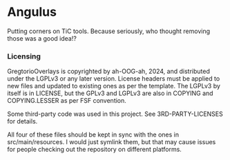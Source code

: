 # Angulus
Putting corners on TiC tools. Because seriously, who thought removing those was a good idea!?

### Licensing

GregtorioOverlays is copyrighted by ah-OOG-ah, 2024, and distributed under the LGPLv3 or any later version. License headers must be applied to new files and updated to existing ones as per the template. The LGPLv3 by itself is in LICENSE, but the GPLv3 and LGPLv3 are also in COPYING and COPYING.LESSER as per FSF convention.

Some third-party code was used in this project. See 3RD-PARTY-LICENSES for details.

All four of these files should be kept in sync with the ones in src/main/resources. I would just symlink them, but that may cause issues for people checking out the repository on different platforms.